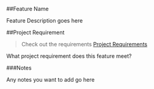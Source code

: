 ##Feature Name

Feature Description goes here

##Project Requirement

> Check out the requirements [Project Requirements](https://github.com/nashville-software-school/bangazon-inc/blob/master/projects/INITIAL_BANGAZON_SITE.md)

What project requirement does this feature meet? 

###Notes

Any notes you want to add go here
